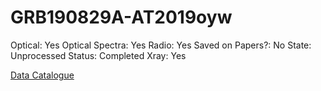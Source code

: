 # GRB190829A-AT2019oyw

Optical: Yes
Optical Spectra: Yes
Radio: Yes
Saved on Papers?: No
State: Unprocessed
Status: Completed
Xray: Yes

[Data Catalogue](GRB190829A-AT2019oyw%20bebb34c203894cd082a79498e03cc413/Data%20Catalogue%207b549320e57542488b8bcd33b20d3c60.csv)